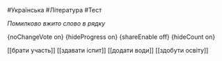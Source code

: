 #Українська #Література #Тест

*Помилково вжито слово в рядку*

{noChangeVote on}
{hideProgress on}
{shareEnable off}
{hideCount on}

[[брати участь]]
[[здавати іспит]]
[[додати води]]
[[здобути освіту]]

